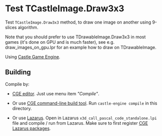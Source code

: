 # Test TCastleImage.Draw3x3

Test `TCastleImage.Draw3x3` method, to draw one image on another using 9-slices
algorithm.

Note that you should prefer to use TDrawableImage.Draw3x3 in most games
(it's done on GPU and is much faster), see e.g. draw_images_on_gpu.lpr
for an example how to draw on TDrawableImage.

Using [Castle Game Engine](https://castle-engine.io/).

## Building

Compile by:

- [CGE editor](https://castle-engine.io/manual_editor.php). Just use menu item _"Compile"_.

- Or use [CGE command-line build tool](https://castle-engine.io/build_tool). Run `castle-engine compile` in this directory.

- Or use [Lazarus](https://www.lazarus-ide.org/). Open in Lazarus `x3d_call_pascal_code_standalone.lpi` file and compile / run from Lazarus. Make sure to first register [CGE Lazarus packages](https://castle-engine.io/documentation.php).
